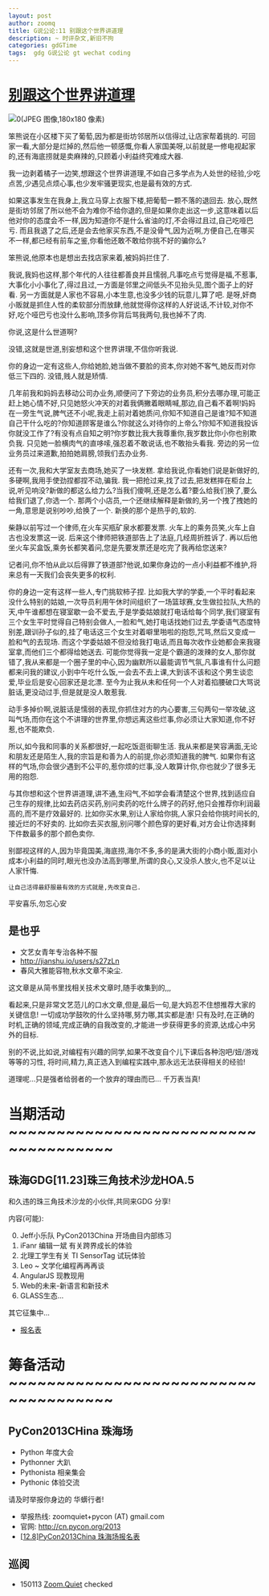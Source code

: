 ```yaml
---
layout: post
author: zoomq
title: G说公论:11 别跟这个世界讲道理
description: ~ 时评杂文,新旧不拘
categories: gdGTime
tags:  gdg G说公论 gt wechat coding
---
```



# [别跟这个世界讲道理](http://jianshu.io/p/jCCPzz)

![0(JPEG 图像,180x180 像素)](http://tp3.sinaimg.cn/1221788390/180/1289279591/0)


笨熊说在小区楼下买了葡萄,因为都是街坊邻居所以信得过,让店家帮着挑的. 可回家一看,大部分是烂掉的,然后他一顿感慨,你看人家国美呀,以前就是一修电视起家的,还有海底捞就是卖麻辣的,只顾着小利益终究难成大器. 

我一边剥着橘子一边笑,想跟这个世界讲道理,不如自己多学点为人处世的经验,少吃点苦,少遇见点烦心事,也少发牢骚更现实,也是最有效的方式. 

如果这事发生在我身上,我立马穿上衣服下楼,把葡萄一颗不落的退回去. 放心,既然是街坊邻居了所以他不会为难你不给你退的,但是如果你走出这一步,这意味着以后他对你的态度会不一样,因为知道你不是什么省油的灯,不会得过且过,自己吃哑巴亏. 而且我退了之后,还是会去他家买东西,不是没骨气,因为近啊,方便自己,在哪买不一样,都已经有前车之鉴,你看他还敢不敢给你挑不好的骗你么?

笨熊说,他原本也是想出去找店家来着,被妈妈拦住了. 

<!--more-->

我说,我妈也这样,那个年代的人往往都善良并且懦弱,凡事吃点亏觉得是福,不惹事,大事化小小事化了,得过且过,一方面是邻里之间低头不见抬头见,图个面子上的好看. 另一方面就是人家也不容易,小本生意,也没多少钱的玩意儿,算了吧. 是呀,奸商小贩就是抓住人性的柔软部分而放肆,他就觉得你这样的人好说话,不计较,对你不好,吃个哑巴亏也没什么影响,顶多你背后骂我两句,我也掉不了肉. 

你说,这是什么世道啊?

没错,这就是世道,别妄想和这个世界讲理,不信你听我说. 

你的身边一定有这些人,你给她脸,她当做不要脸的资本,你对她不客气,她反而对你低三下四的. 没错,贱人就是矫情. 

几年前我和妈妈去移动公司办业务,顺便问了下旁边的业务员,积分去哪办理,可能正赶上她心情不好,只见她怒火冲天的对着我俩撇着眼睛喊,那边,自己看不着啊!妈妈在一旁生气说,脾气还不小呢,我走上前对着她质问,你知不知道自己是谁?知不知道自己干什么吃的?你知道顾客是谁么?你就这么对待你的上帝么?你知不知道我投诉你就没工作了?有没有点自知之明?你岁数比我大我尊重你,我岁数比你小你也别欺负我. 只见她一脸横肉气的直哆嗦,强忍着不敢说话,也不敢抬头看我. 旁边的另一位业务员过来道歉,拍拍她肩膀,领我们去办业务. 

还有一次,我和大学室友去商场,她买了一块发糕. 拿给我说,你看她们说是新做好的,多硬啊,我用手使劲捏都捏不动,骗我. 我一把抢过来,找了过去,把发糕摔在柜台上说,听见响没?新做的都这么给力么?当我们傻啊,还是怎么着?要么给我们换了,要么给我们退了,你选一个. 那两个小店员,一个还继续解释是新做的,另一个拽了拽她的一角,意思是说别吵吵,给换了一个. 新换的那个是热乎的,软的. 

柴静以前写过一个律师,在火车买瓶矿泉水都要发票. 火车上的乘务员笑,火车上自古也没发票这一说. 后来这个律师把铁道部告上了法庭,几经周折胜诉了. 再以后他坐火车买盒饭,乘务长都笑着问,您是先要发票还是吃完了我再给您送来?

记者问,你不怕从此以后得罪了铁道部?他说,如果你身边的一点小利益都不维护,将来总有一天我们会丧失更多的权利. 

你的身边一定有这样一些人,专门挑软柿子捏. 比如我大学的学委,一个平时看起来没什么特别的姑娘,一次导员利用午休时间组织了一场篮球赛,女生做拉拉队,大热的天,中午谁都想在寝室歇一会不爱去,于是学委姑娘就打电话给每个同学,我们寝室有三个女生平时觉得自己特别会做人,一脸和气,她打电话找她们过去,学委语气态度特别差,跟训孙子似的,挂了电话这三个女生对着噼里啪啦的抱怨,咒骂,然后又变成一脸和气的去现场. 而这个学委姑娘不但没给我打电话,而且每次收作业她都会来我寝室拿,而他们三个都得给她送去. 可能你觉得我一定是个霸道的泼辣的女人,那你就错了,我从来都是一个圈子里的中心,因为幽默所以最能调节气氛,凡事谁有什么问题都来问我的建议,小到中午吃什么饭,一会去不去上课,大到该不该和这个男生谈恋爱,毕业后是安心回家还是北漂. 至今为止我从未和任何一个人对着掐腰破口大骂说脏话,更没动过手,但是就是没人敢惹我. 

动手多掉价啊,说脏话是懦弱的表现,你抓住对方的内心要害,三句两句一举攻破,这叫气场,而你在这个不讲理的世界里,你想远离这些烂事,你必须让大家知道,你不好惹,也不能欺负. 

所以,如今我和同事的关系都很好,一起吃饭逛街聊生活. 我从来都是笑容满面,无论和朋友还是陌生人,我的宗旨是和善为人的前提,你必须知道我的脾气. 如果你有这样的气场,你会很少遇到不公平的,惹你烦的烂事,没人敢算计你,你也就少了很多无用的抱怨. 

与其你想和这个世界讲道理,讲不通,生闷气,不如学会看清楚这个世界,找到适应自己生存的规律,比如去药店买药,别问卖药的吃什么牌子的药好,他只会推荐你利润最高的,而不是疗效最好的. 比如你买水果,别让人家给你挑,人家只会给你挑时间长的,接近烂的不好卖的. 比如你去买衣服,别问哪个颜色穿的更好看,对方会让你选择剩下件数最多的那个颜色卖你. 

别鄙视这样的人,因为毕竟国美,海底捞,海尔不多,多的是满大街的小商小贩,面对小成本小利益的同时,眼光也没办法高到哪里,所谓的良心,又没杀人放火,也不足以让人家忏悔. 

`让自己活得最舒服最有效的方式就是,先改变自己. `

平安喜乐,勿忘心安


## 是也乎

- 文艺女青年专治各种不服
- http://jianshu.io/users/s27zLn
- 春风大雅能容物,秋水文章不染尘. 


这文章是从简书里找相关技术文章时,随手收集到的,,,

看起来,只是非常文艺范儿的口水文章,但是,最后一句,是大妈忍不住想推荐大家的关键信息!
一切成功学鼓吹的什么坚持哪,努力哪,其实都是渣!
只有及时,在正确的时机,正确的领域,完成正确的自我改变的,才能进一步获得更多的资源,达成心中另外的目标.

别的不说,比如说,对编程有兴趣的同学,如果不改变自个儿下课后各种泡吧/妞/游戏等等的习性,
将时间,精力,真正选入到编程实践中,那永远无法获得相关的经验!

道理呢...只是强者给弱者的一个放弃的理由而已...
千万表当真!




# 当期活动 ~~~~~~~~~~~~~~~~~~~~~~~~~~~~~~~~~~~~~

## 珠海GDG[11.23]珠三角技术沙龙HOA.5

和久违的珠三角技术沙龙的小伙伴,共同来GDG 分享!

内容(可能):

0. Jeff小乐队 PyCon2013China 开场曲目内部练习
1. iFanr 编辑一斌 有关跨界成长的体验
2. 北理工学生有关 TI SensorTag 试玩体验
3. Leo ~ 文学化编程再再再谈
4. AngularJS 现教现用
5. Web的未来-新语言和新技术
6. GLASS生态...

其它征集中...

- [报名表](http://f.jeffkit.info/zoomquiet/zhgdg1123hoa/)

# 筹备活动 ~~~~~~~~~~~~~~~~~~~~~~~~~~~~~~~~~~~~~

## PyCon2013CHina 珠海场

- Python 年度大会
- Pythonner 大趴
- Pythonista 相亲集会
- Pythonic 体验交流

请及时举报你身边的 华蠎行者!

- 举报热线: zoomquiet+pycon (AT) gmail.com
- 官网: http://cn.pycon.org/2013
- [[12.8]PyCon2013China 珠海场报名表](https://docs.google.com/forms/d/1uFSa6PZNfl1ab3oO20CaoafOhfkavhpqg_CN4I36W_A/viewform)






## 巡阅
- 150113 [Zoom.Quiet](http://zoomquiet.io/) checked




